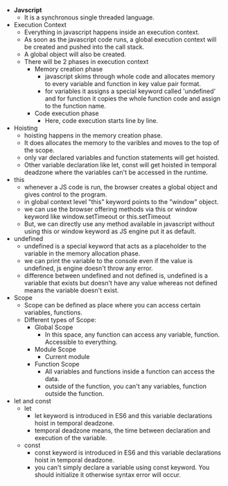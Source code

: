 - **Javscript**
  - It is a synchronous single threaded language.
- Execution Context
  - Everything in javascript happens inside an execution context.
  - As soon as the javascript code runs, a global execution context will be created and pushed into the call stack.
  - A global object will also be created.
  - There will be 2 phases in execution context
    - Memory creation phase
      - javascript skims through whole code and allocates memory to every variable and function in key value pair format.
      - for variables it assigns a special keyword called 'undefined' and for function it copies the whole function code and assign to the function name.
    - Code execution phase
      - Here, code execution starts line by line.
- Hoisting
  - hoisting happens in the memory creation phase.
  - It does allocates the memory to the varibles and moves to the top of the scope.
  - only var declared variables and function statements will get hoisted.
  - Other variable declaration like let, const will get hoisted in temporal deadzone where the variables can't be accessed in the runtime.
- this
  - whenever a JS code is run, the browser creates a global object and gives control to the program.
  - in global context level "this" keyword points to the "window" object.
  - we can use the browser offering methods via this or window keyword like window.setTimeout or this.setTimeout
  - But, we can directly use any method available in javascript without using this or window keyword as JS engine put it as default.
- undefined
  - undefined is a special keyword that acts as a placeholder to the variable in the memory allocation phase.
  - we can print the variable to the console even if the value is undefined, js engine doesn't throw any error.
  - difference between undefined and not defined is, undefined is a variable that exists but doesn't have any value whereas not defined means the variable doesn't exist.
- Scope
  - Scope can be defined as place where you can access certain variables, functions.
  - Different types of Scope:
    - Global Scope
      - In this space, any function can access any variable, function. Accessible to everything.
    - Module Scope
      - Current module
    - Function Scope
      - All variables and functions inside a function can access the data.
      - outside of the function, you can't any variables, function outside the function.
 - let and const
   - let
     - let keyword is introduced in ES6 and this variable declarations hoist in temporal deadzone.
     - temporal deadzone means, the time between declaration and execution of the variable.
   - const
     - const keyword is introduced in ES6 and this variable declarations hoist in temporal deadzone.
     - you can't simply declare a variable using const keyword. You should initialize it otherwise syntax error will occur.

